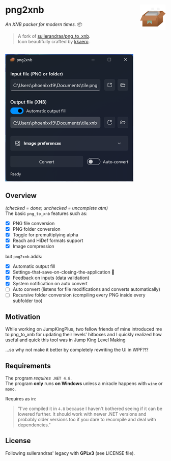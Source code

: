  # png2xnb <img src="https://raw.githubusercontent.com/Phoenixx19/png2xnb/master/png2xnb/appIcon.png" width="80px" alt="png2xnb logo" align="right">

*An XNB packer for modern times.* 📦

> A fork of [sullerandras/png_to_xnb](https://github.com/sullerandras/png_to_xnb).<br>
> Icon beautifully crafted by [kkaero](https://kkaeero.tumblr.com/).

<br>
<img src="https://raw.githubusercontent.com/Phoenixx19/png2xnb/master/preview.png" alt="Preview" height="400px" />

## Overview

*(checked = done; unchecked = uncomplete atm)*<br>
The basic `png_to_xnb` features such as:

- [x] PNG file conversion
- [x] PNG folder conversion
- [x] Toggle for premultiplying alpha
- [x] Reach and HiDef formats support
- [x] Image compression

but `png2xnb` adds:
- [x] Automatic output fill
- [x] Settings-that-save-on-closing-the-application 🤯
- [x] Feedback on inputs (data validation)
- [x] System notification on auto convert
- [ ] Auto convert (listens for file modifications and converts automatically)
- [ ] Recursive folder conversion (compiling every PNG inside every subfolder too)

## Motivation

While working on JumpKingPlus, two fellow friends of mine introduced me to png_to_xnb for updating their levels' hitboxes and I quickly realized how useful and quick this tool was in Jump King Level Making

...so why not make it better by completely rewriting the UI in WPF?!?

## Requirements

The program *requires* `.NET 4.8`. <br>The program **only** runs **on Windows** unless a miracle happens with `wine` or `mono`.

Requires as in:
> "I've compiled it in `4.8` because I haven't bothered seeing if it can be lowered further. It should work with newer .NET versions and probably older versions too if you dare to recompile and deal with dependencies."

## License

Following sullerandras' legacy with **GPLv3** (see LICENSE file).
